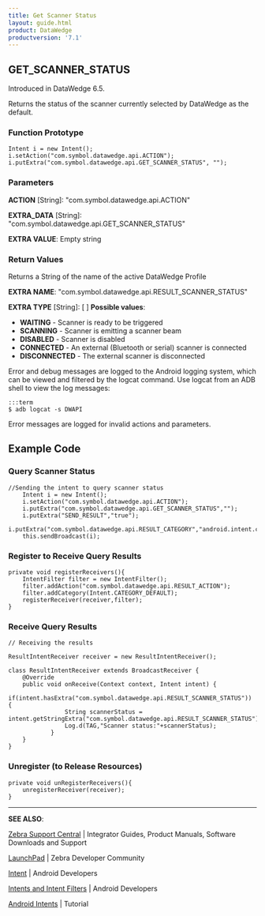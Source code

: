 ```yaml
---
title: Get Scanner Status 
layout: guide.html
product: DataWedge
productversion: '7.1'
---
```


## GET_SCANNER_STATUS

Introduced in DataWedge 6.5.

Returns the status of the scanner currently selected by DataWedge as the default.

### Function Prototype

	Intent i = new Intent();
	i.setAction("com.symbol.datawedge.api.ACTION");
	i.putExtra("com.symbol.datawedge.api.GET_SCANNER_STATUS", "");


### Parameters

**ACTION** [String]: "com.symbol.datawedge.api.ACTION"

**EXTRA_DATA** [String]: "com.symbol.datawedge.api.GET_SCANNER_STATUS"

**EXTRA VALUE**: Empty string
 

### Return Values
Returns a String of the name of the active DataWedge Profile

**EXTRA NAME**: "com.symbol.datawedge.api.RESULT_SCANNER_STATUS" 

**EXTRA TYPE** [String]: [ ] **Possible values**:
* **WAITING** - Scanner is ready to be triggered
* **SCANNING** - Scanner is emitting a scanner beam 
* **DISABLED** - Scanner is disabled
* **CONNECTED** - An external (Bluetooth or serial) scanner is connected
* **DISCONNECTED** - The external scanner is disconnected


Error and debug messages are logged to the Android logging system, which can be viewed and filtered by the logcat command. Use logcat from an ADB shell to view the log messages:

	:::term
	$ adb logcat -s DWAPI

Error messages are logged for invalid actions and parameters.

## Example Code

### Query Scanner Status

    //Sending the intent to query scanner status
		Intent i = new Intent();
		i.setAction("com.symbol.datawedge.api.ACTION");
		i.putExtra("com.symbol.datawedge.api.GET_SCANNER_STATUS","");
		i.putExtra("SEND_RESULT","true");
		i.putExtra("com.symbol.datawedge.api.RESULT_CATEGORY","android.intent.category.DEFAULT");
		this.sendBroadcast(i);

<!-- removed due to redundancy, NOT per eng. 

    // call in onResume()
    private void registerReceivers(){
        IntentFilter filter = new IntentFilter();
        filter.addAction("com.symbol.datawedge.api.RESULT_ACTION");
        filter.addCategory(Intent.CATEGORY_DEFAULT);
        registerReceiver(receiver,filter);
    }
     
    //call in onPause()
    private void unRegisterReceivers(){
        unregisterReceiver(receiver);
    }

 -->

### Register to Receive Query Results

    private void registerReceivers(){
        IntentFilter filter = new IntentFilter();
        filter.addAction("com.symbol.datawedge.api.RESULT_ACTION");
        filter.addCategory(Intent.CATEGORY_DEFAULT);
        registerReceiver(receiver,filter);
    }

### Receive Query Results

    // Receiving the results 

    ResultIntentReceiver receiver = new ResultIntentReceiver();

    class ResultIntentReceiver extends BroadcastReceiver {
        @Override
        public void onReceive(Context context, Intent intent) {
                if(intent.hasExtra("com.symbol.datawedge.api.RESULT_SCANNER_STATUS")) {
                    String scannerStatus = intent.getStringExtra("com.symbol.datawedge.api.RESULT_SCANNER_STATUS");
                    Log.d(TAG,"Scanner status:"+scannerStatus);
                }
        }
    }


<!-- 6/29/18- replaced existing code (below) with the code above, per eng. 

	// Receiving the results 

		private BroadcastReceiver mBroadcastReceiver = new BroadcastReceiver(){
    	@Override
    	public void onReceive(Context context, Intent intent){

        if (intent != null) {
            String command = intent.getStringExtra("COMMAND");
            String commandidentifier = intent.getStringExtra("COMMAND_IDENTIFIER");
            String result = intent.getStringExtra("RESULT");
            Bundle bundle = new Bundle();
            String resultInfo = "";
            if (intent.hasExtra("RESULT_INFO")) {
                bundle = intent.getBundleExtra("RESULT_INFO");
                Set<String> keys = bundle.keySet();
                for (String key : keys) {
                    resultInfo += key + ": " + bundle.getString(key) + "\n";
                }
            }
            String text = "Command: " + command + "\n" +
                    "Result: " + result + "\n" +
                    "Result Info: \n" + resultInfo + "\n" +
                    "CID:" + commandidentifier;
            
            Log.d("TAG", "#DataWedgeTestApp# \nCommand: " + command + "\nResult: " + result + "\nReason:\n" + resultInfo);
            Toast.makeText(context, text, Toast.LENGTH_LONG).show();
        	}
    	};
	};
 -->

### Unregister (to Release Resources)

    private void unRegisterReceivers(){
        unregisterReceiver(receiver);
    }

------

**SEE ALSO**:

[Zebra Support Central](https://www.zebra.com/us/en/support-downloads.html) | Integrator Guides, Product Manuals, Software Downloads and Support

[LaunchPad](https://developer.zebra.com/welcome) | Zebra Developer Community

[Intent](https://developer.android.com/reference/android/content/Intent.html) | Android Developers

[Intents and Intent Filters](http://developer.android.com/guide/components/intents-filters.html) | Android Developers

[Android Intents](http://www.vogella.com/tutorials/AndroidIntent/article.html) | Tutorial
